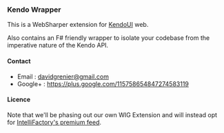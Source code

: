 ### Kendo Wrapper

This is a WebSharper extension for [KendoUI](http://demos.kendoui.com/web/overview/index.html) web.

Also contains an F# friendly wrapper to isolate your codebase from the imperative nature of the Kendo API.

#### Contact

* Email   : davidgrenier@gmail.com
* Google+ : https://plus.google.com/115758654847274583119

#### Licence


Note that we'll be phasing out our own WIG Extension and will instead opt for [IntelliFactory's premium feed](http://websharper.com/downloads).
